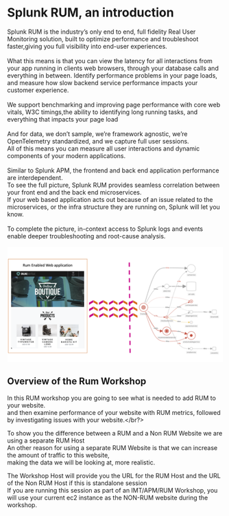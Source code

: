 # Splunk RUM, an introduction

Splunk RUM is the industry’s only end to end, full fidelity Real User Monitoring solution, built to optimize performance and troubleshoot faster,giving you full visibility into end-user experiences.</br></br>What this means is that you can view the latency for all interactions from your app running in clients web browsers, through your database calls and everything in between. Identify performance problems in your page loads, and measure how slow backend service performance impacts your customer experience.
</br></br>
We support benchmarking and improving page performance with core web vitals, W3C timings,the ability to identifying long running tasks, and everything that impacts your page load </br></br>
And for data, we don’t sample, we’re framework agnostic, we’re OpenTelemetry standardized, and we capture full user sessions.</br>
All of this means you can measure all user interactions and dynamic components of your modern applications.
</br></br>
Similar to Splunk APM, the frontend and back end application performance are interdependent.</br>To see the full picture, Splunk RUM provides seamless correlation between your front end and the back end microservices.</br> If your web based application acts out because of an issue related to the microservices, or the infra structure they are running on, Splunk will let you know.</br></br> To complete the picture, in-context access to Splunk logs and events enable deeper troubleshooting and root-cause analysis.
</br>
</br>
![Architecture Overview](../images/rum/rum-architecture.png)

## Overview of the Rum Workshop

In this RUM workshop you are  going to see what is needed to add RUM to your website.</br>
and then examine performance of your website with  RUM metrics, followed by investigating issues with your website.</br?>

To show you the difference between a RUM and a Non RUM Website we are using a separate RUM Host</br>
An other reason for using a separate RUM Website is that we can increase the amount of traffic to this website,</br> 
making the data we  will be looking at, more realistic.</br>

The Workshop Host will provide you the URL for the RUM Host and the URL of the Non RUM Host if this is standalone session</br>
If you are running this session as part of an IMT/APM/RUM Workshop, you will use your current ec2 instance as the NON-RUM website during the workshop. 
